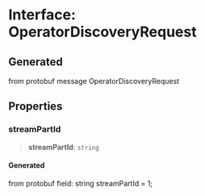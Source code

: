 # Interface: OperatorDiscoveryRequest

## Generated

from protobuf message OperatorDiscoveryRequest

## Properties

### streamPartId

> **streamPartId**: `string`

#### Generated

from protobuf field: string streamPartId = 1;
